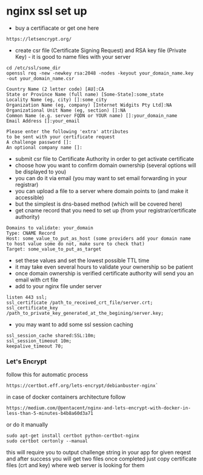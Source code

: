 # nginx ssl set up
- buy a certifiacate or get one here
```
https://letsencrypt.org/
```
- create csr file (Certificate Signing Request) and RSA key file (Private Key) - it is good to name files with your server
```
cd /etc/ssl/some_dir
openssl req -new -newkey rsa:2048 -nodes -keyout your_domain_name.key -out your_domain_name.csr

Country Name (2 letter code) [AU]:CA
State or Province Name (full name) [Some-State]:some_state
Locality Name (eg, city) []:some_city
Organization Name (eg, company) [Internet Widgits Pty Ltd]:NA
Organizational Unit Name (eg, section) []:NA
Common Name (e.g. server FQDN or YOUR name) []:your_domain_name
Email Address []:your_email

Please enter the following 'extra' attributes
to be sent with your certificate request
A challenge password []:
An optional company name []:
```
- submit csr file to Certificate Authority in order to get activate certificate
- choose how you want to confirm domain ownership (several options will be displayed to you)
- you can do it via email (you may want to set email forwarding in your registrar)
- you can upload a file to a server where domain points to (and make it accessible)
- but the simplest is dns-based method (which will be covered here)
- get cname record that you need to set up (from your registrar/certificate authority)
```
Domains to validate: your_domain
Type: CNAME Record
Host: some_value_to_put_as_host (some providers add your domain name to host value some do not, make sure to check that)
Target: some_value_to_put_as_target
```
- set these values and set the lowest possible TTL time
- it may take even several hours to validate your ownership so be patient
- once domain ownership is verified certificate authority will send you an email with crt file
- add to your nginx file under server
```
listen 443 ssl;
ssl_certificate /path_to_received_crt_file/server.crt;
ssl_certificate_key /path_to_private_key_generated_at_the_begining/server.key;
```
- you may want to add some ssl session caching
```
ssl_session_cache shared:SSL:10m;
ssl_session_timeout 10m;
keepalive_timeout 70;
```

### Let's Encrypt
follow this for automatic process
```
https://certbot.eff.org/lets-encrypt/debianbuster-nginx`
```
in case of docker containers architecture follow
```
https://medium.com/@pentacent/nginx-and-lets-encrypt-with-docker-in-less-than-5-minutes-b4b8a60d3a71
```
or do it manually
```
sudo apt-get install certbot python-certbot-nginx
sudo certbot certonly --manual
```
this will require you to output challenge string in your app for given reqest and after success you will get two files
once completed just copy certificate files (crt and key) where web server is looking for them
